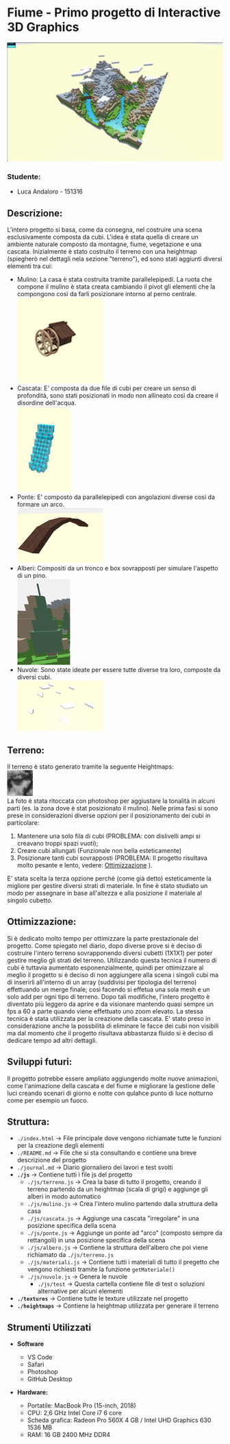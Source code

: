 # Fiume - Primo progetto di Interactive 3D Graphics

![Anteprima](immagini/video.gif)

### Studente:
- Luca Andaloro - 151316

## Descrizione:

L'intero progetto si basa, come da consegna, nel costruire una scena esclusivamente composta da cubi. 
L'idea è stata quella di creare un ambiente naturale composto da montagne, fiume, vegetazione e una cascata.
Inizialmente è stato costruito il terreno con una heightmap (spiegherò nel dettagli nela sezione "terreno"), ed sono stati aggiunti diversi elementi tra cui: 
- Mulino: La casa è stata costruita tramite parallelepipedi. La ruota che compone il mulino è stata creata cambiando il pivot gli elementi che la compongono così da farli posizionare intorno al perno centrale.<br />
![Immagini Mulino](immagini/mulino.png)
- Cascata: E' composta da due file di cubi per creare un senso di profondità, sono stati posizionati in modo non allineato così da creare il disordine dell'acqua.<br />
![Immagine cascata](immagini/cascata.png)
- Ponte: E' composto da parallelepipedi con angolazioni diverse così da formare un arco.<br />
![Immagine cascata](immagini/ponte.png)
- Alberi: Compositi da un tronco e box sovrapposti per simulare l'aspetto di un pino.<br />
![Immagine cascata](immagini/albero.png)
- Nuvole: Sono state ideate per essere tutte diverse tra loro, composte da diversi cubi.<br />
![Immagine cascata](immagini/nuvole.png)

## Terreno:

Il terreno è stato generato tramite la seguente Heightmaps:<br />
![Heightmap](heightmaps/heightmaps.png) <br />
La foto è stata ritoccata con photoshop per aggiustare la tonalità in alcuni parti (es. la zona dove è stat posizionato il mulino).
Nelle prima fasi si sono prese in considerazioni diverse opzioni per il posizionamento dei cubi in particolare: 
1. Mantenere una solo fila di cubi (PROBLEMA: con dislivelli ampi si creavano troppi spazi vuoti);
2. Creare cubi allungati (Funzionale non bella esteticamente)
3. Posizionare tanti cubi sovrapposti (PROBLEMA: Il progetto risultava molto pesante e lento, vedere: [Ottimizzazione](https://github.com/Interactive3DGraphicsCourse-UNIUD-2020/cubes-lucaandaloro/tree/sviluppo#ottimizzazione) ). <br />

E' stata scelta la terza opzione perchè (come già detto) esteticamente la migliore per gestire diversi strati di materiale. In fine è stato studiato un modo per assegnare in base all'altezza e alla posizione il materiale al singolo cubetto.


## Ottimizzazione:

Si è dedicato molto tempo per ottimizzare la parte prestazionale del progetto. Come spiegato nel diario, dopo diverse prove si è deciso di costruire l'intero terreno sovrapponendo diversi cubetti (1X1X1) per poter gestire meglio gli strati del terreno. Utilizzando questa tecnica il numero di cubi è tuttavia aumentato esponenzialmente, quindi per ottimizzare al meglio il progetto si è deciso di non aggiungere alla scena i singoli cubi ma di inserirli all'interno di un array (suddivisi per tipologia del terreno) effettuando un merge finale; così facendo si effetua una sola mesh e un solo add per ogni tipo di terreno. Dopo tali modifiche, l'intero progetto è diventato più leggero da aprire e da visionare mantendo quasi sempre un fps a 60 a parte quando viene effettuato uno zoom elevato. 
La stessa tecnica è stata utilizzata per la creazione della cascata. 
E' stato preso in considerazione anche la possbilità di eliminare le facce dei cubi non visibili ma dal momento che il progetto risultava abbastanza fluido si è deciso di dedicare tempo ad altri dettagli.

## Sviluppi futuri:

Il progetto potrebbe essere ampliato aggiungendo molte nuove animazioni, come l'animazione della cascata e del fiume e migliorare la gestione delle luci creando scenari di giorno e notte con qulahce punto di luce notturno come per esempio un fuoco.

## Struttura:

* `./index.html` -> File principale dove vengono richiamate tutte le funzioni per la creazione degli elementi
* `./README.md` -> File che si sta consultando e contiene una breve descrizione del progetto
* `./journal.md` -> Diario giornaliero dei lavori e test svolti
* **`./js`** -> Contiene tutti i file js del progetto
  * `./js/terreno.js` -> Crea la base di tutto il progetto, creando il terreno partendo da un heightmap (scala di grigi) e aggiunge gli alberi in modo automatico
  * `./js/mulino.js` -> Crea l'intero mulino partendo dalla struttura della casa
  * `./js/cascata.js` -> Aggiunge una cascata "irregolare" in una posizione specifica della scena
  * `./js/ponte.js` -> Aggiunge un ponte ad "arco" (composto sempre da rettangoli) in una posizione specifica della scena
  * `./js/albero.js` -> Contiene la struttura dell'albero che poi viene richiamato da `./js/terreno.js` 
  * `./js/materiali.js` -> Contiene tutti i materiali di tutto il pregetto che vengono richiesti tramite la funzione `getMateriale()`
  * `./js/nuvole.js` -> Genera le nuvole
    * `./js/test` -> Questa cartella contiene file di test o soluzioni alternative per alcuni elementi
* **`./textures`** -> Contiene tutte le texture utilizzate nel progetto
* **`./heightmaps`** -> Contiene la heightmap utilizzata per generare il terreno


## Strumenti Utilizzati
- **Software**
  - VS Code
  - Safari
  - Photoshop
  - GitHub Desktop

- **Hardware:**
  - Portatile: MacBook Pro (15-inch, 2018)
  - CPU: 2,6 GHz Intel Core i7 6 core
  - Scheda grafica: Radeon Pro 560X 4 GB / Intel UHD Graphics 630 1536 MB
  - RAM: 16 GB 2400 MHz DDR4


